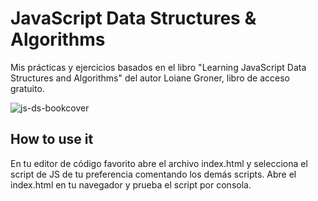 # JavaScript Data Structures & Algorithms
Mis prácticas y ejercicios basados en el libro "Learning JavaScript Data Structures and Algorithms" del autor Loiane Groner, libro de acceso gratuito.

![js-ds-bookcover](https://user-images.githubusercontent.com/104231708/165177621-12e1867d-a173-4953-9dc2-8e1d206d69e3.jpg)

## How to use it
En tu editor de código favorito abre el archivo index.html y selecciona el script de JS de tu preferencia comentando los demás scripts. Abre el index.html en tu navegador y prueba el script por consola.
